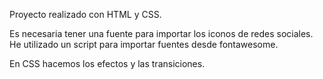 Proyecto realizado con HTML y CSS.

Es necesaria tener una fuente para importar los iconos de redes sociales. He utilizado
un script para importar fuentes desde fontawesome. 

En CSS hacemos los efectos y las transiciones.
